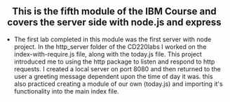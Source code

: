 
<h2 align = 'center'>
This is the fifth module of the IBM Course and covers the server side with node.js and express</h2>
<ul>
<li>The first lab completed in this module was the first server with node project. In the http_server folder of the CD220labs I worked on the index-with-require.js file, along with the today.js file. This project introduced me to using the http package to listen and respond to http requests. I created a local server on port 8080 and then returned to the user a greeting message dependent upon the time of day it was. this also practiced creating a module of our own (today.js) and importing it's functionality into the main index file.</li>
</ul>
</html>

